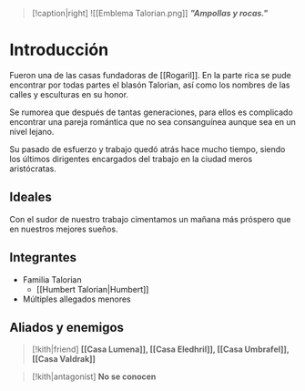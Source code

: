 > [!caption|right]
> ![[Emblema Talorian.png]]
> **_"Ampollas y rocas."_**

# Introducción

Fueron una de las casas fundadoras de [[Rogaril]]. En la parte rica se pude encontrar por todas partes el blasón Talorian, así como los nombres de las calles y esculturas en su honor. 

Se rumorea que después de tantas generaciones, para ellos es complicado encontrar una pareja romántica que no sea consanguínea aunque sea en un nivel lejano. 

Su pasado de esfuerzo y trabajo quedó atrás hace mucho tiempo, siendo los últimos dirigentes encargados del trabajo en la ciudad meros aristócratas. 

## Ideales

Con el sudor de nuestro trabajo cimentamos un mañana más próspero que en nuestros mejores sueños.

## Integrantes

- Familia Talorian
	- [[Humbert Talorian|Humbert]]
- Múltiples allegados menores

## Aliados y enemigos

> [!kith|friend] **[[Casa Lumena]], [[Casa Eledhril]], [[Casa Umbrafel]], [[Casa Valdrak]]**

> [!kith|antagonist] **No se conocen**


